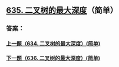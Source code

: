 ## [635. 二叉树的最大深度](https://leetcode-cn.com/problems/merge-two-sorted-lists/)（简单）





### 答案：



#### [上一题（634. 二叉树的最大深度）(简单)](https://github.com/sdwwld/leetCode/blob/master/src/main/java/com/wld/java/leetcode/leetCode0634.md)

#### [下一题（636. 二叉树的最大深度）(简单)](https://github.com/sdwwld/leetCode/blob/master/src/main/java/com/wld/java/leetcode/leetCode0636.md)